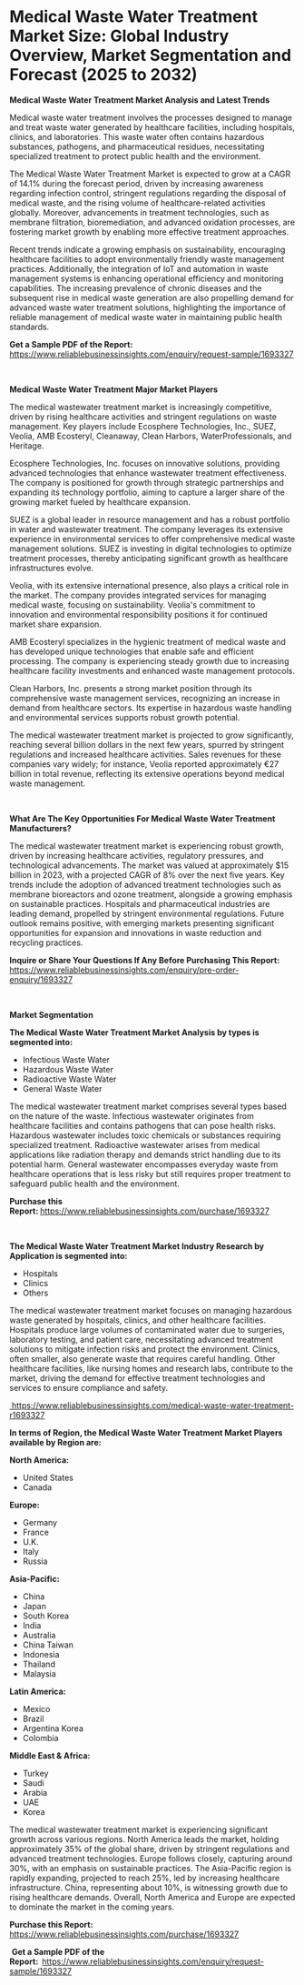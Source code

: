 <p><h1>Medical Waste Water Treatment Market Size: Global Industry Overview, Market Segmentation and Forecast (2025 to 2032)</h1></p><p><strong>Medical Waste Water Treatment Market Analysis and Latest Trends</strong></p>
<p><p>Medical waste water treatment involves the processes designed to manage and treat waste water generated by healthcare facilities, including hospitals, clinics, and laboratories. This waste water often contains hazardous substances, pathogens, and pharmaceutical residues, necessitating specialized treatment to protect public health and the environment. </p><p>The Medical Waste Water Treatment Market is expected to grow at a CAGR of 14.1% during the forecast period, driven by increasing awareness regarding infection control, stringent regulations regarding the disposal of medical waste, and the rising volume of healthcare-related activities globally. Moreover, advancements in treatment technologies, such as membrane filtration, bioremediation, and advanced oxidation processes, are fostering market growth by enabling more effective treatment approaches. </p><p>Recent trends indicate a growing emphasis on sustainability, encouraging healthcare facilities to adopt environmentally friendly waste management practices. Additionally, the integration of IoT and automation in waste management systems is enhancing operational efficiency and monitoring capabilities. The increasing prevalence of chronic diseases and the subsequent rise in medical waste generation are also propelling demand for advanced waste water treatment solutions, highlighting the importance of reliable management of medical waste water in maintaining public health standards.</p></p>
<p><strong>Get a Sample PDF of the Report:&nbsp;</strong> <a href="https://www.reliablebusinessinsights.com/enquiry/request-sample/1693327?utm_campaign=3385&utm_medium=2&utm_source=Github&utm_content=ia&utm_term=13042025&utm_id=medical-waste-water-treatment">https://www.reliablebusinessinsights.com/enquiry/request-sample/1693327</a></p>
<p>&nbsp;</p>
<p><strong>Medical Waste Water Treatment Major Market Players</strong></p>
<p><p>The medical wastewater treatment market is increasingly competitive, driven by rising healthcare activities and stringent regulations on waste management. Key players include Ecosphere Technologies, Inc., SUEZ, Veolia, AMB Ecosteryl, Cleanaway, Clean Harbors, WaterProfessionals, and Heritage.</p><p>Ecosphere Technologies, Inc. focuses on innovative solutions, providing advanced technologies that enhance wastewater treatment effectiveness. The company is positioned for growth through strategic partnerships and expanding its technology portfolio, aiming to capture a larger share of the growing market fueled by healthcare expansion.</p><p>SUEZ is a global leader in resource management and has a robust portfolio in water and wastewater treatment. The company leverages its extensive experience in environmental services to offer comprehensive medical waste management solutions. SUEZ is investing in digital technologies to optimize treatment processes, thereby anticipating significant growth as healthcare infrastructures evolve.</p><p>Veolia, with its extensive international presence, also plays a critical role in the market. The company provides integrated services for managing medical waste, focusing on sustainability. Veolia's commitment to innovation and environmental responsibility positions it for continued market share expansion. </p><p>AMB Ecosteryl specializes in the hygienic treatment of medical waste and has developed unique technologies that enable safe and efficient processing. The company is experiencing steady growth due to increasing healthcare facility investments and enhanced waste management protocols.</p><p>Clean Harbors, Inc. presents a strong market position through its comprehensive waste management services, recognizing an increase in demand from healthcare sectors. Its expertise in hazardous waste handling and environmental services supports robust growth potential.</p><p>The medical wastewater treatment market is projected to grow significantly, reaching several billion dollars in the next few years, spurred by stringent regulations and increased healthcare activities. Sales revenues for these companies vary widely; for instance, Veolia reported approximately €27 billion in total revenue, reflecting its extensive operations beyond medical waste management.</p></p>
<p>&nbsp;</p>
<p><strong>What Are The Key Opportunities For Medical Waste Water Treatment Manufacturers?</strong></p>
<p><p>The medical wastewater treatment market is experiencing robust growth, driven by increasing healthcare activities, regulatory pressures, and technological advancements. The market was valued at approximately $15 billion in 2023, with a projected CAGR of 8% over the next five years. Key trends include the adoption of advanced treatment technologies such as membrane bioreactors and ozone treatment, alongside a growing emphasis on sustainable practices. Hospitals and pharmaceutical industries are leading demand, propelled by stringent environmental regulations. Future outlook remains positive, with emerging markets presenting significant opportunities for expansion and innovations in waste reduction and recycling practices.</p></p>
<p><strong>Inquire or Share Your Questions If Any Before Purchasing This Report:</strong> <a href="https://www.reliablebusinessinsights.com/enquiry/pre-order-enquiry/1693327?utm_campaign=3385&utm_medium=2&utm_source=Github&utm_content=ia&utm_term=13042025&utm_id=medical-waste-water-treatment">https://www.reliablebusinessinsights.com/enquiry/pre-order-enquiry/1693327</a></p>
<p>&nbsp;</p>
<p><strong>Market Segmentation</strong></p>
<p><strong>The Medical Waste Water Treatment Market Analysis by types is segmented into:</strong></p>
<p><ul><li>Infectious Waste Water</li><li>Hazardous Waste Water</li><li>Radioactive Waste Water</li><li>General Waste Water</li></ul></p>
<p><p>The medical wastewater treatment market comprises several types based on the nature of the waste. Infectious wastewater originates from healthcare facilities and contains pathogens that can pose health risks. Hazardous wastewater includes toxic chemicals or substances requiring specialized treatment. Radioactive wastewater arises from medical applications like radiation therapy and demands strict handling due to its potential harm. General wastewater encompasses everyday waste from healthcare operations that is less risky but still requires proper treatment to safeguard public health and the environment.</p></p>
<p><strong>Purchase this Report:&nbsp;</strong><a href="https://www.reliablebusinessinsights.com/purchase/1693327?utm_campaign=3385&utm_medium=2&utm_source=Github&utm_content=ia&utm_term=13042025&utm_id=medical-waste-water-treatment">https://www.reliablebusinessinsights.com/purchase/1693327</a></p>
<p>&nbsp;</p>
<p><strong>The Medical Waste Water Treatment Market Industry Research by Application is segmented into:</strong></p>
<p><ul><li>Hospitals</li><li>Clinics</li><li>Others</li></ul></p>
<p><p>The medical wastewater treatment market focuses on managing hazardous waste generated by hospitals, clinics, and other healthcare facilities. Hospitals produce large volumes of contaminated water due to surgeries, laboratory testing, and patient care, necessitating advanced treatment solutions to mitigate infection risks and protect the environment. Clinics, often smaller, also generate waste that requires careful handling. Other healthcare facilities, like nursing homes and research labs, contribute to the market, driving the demand for effective treatment technologies and services to ensure compliance and safety.</p></p>
<p><a href="https://www.reliablebusinessinsights.com/medical-waste-water-treatment-r1693327?utm_campaign=3385&utm_medium=2&utm_source=Github&utm_content=ia&utm_term=13042025&utm_id=medical-waste-water-treatment">&nbsp;https://www.reliablebusinessinsights.com/medical-waste-water-treatment-r1693327</a></p>
<p><strong>In terms of Region, the Medical Waste Water Treatment Market Players available by Region are:</strong></p>
<p>
    <p> <strong> North America: </strong>
        <ul>
            <li>United States</li>
            <li>Canada</li>
        </ul>
        </p> 
    <p> <strong> Europe: </strong>
        <ul>
            <li>Germany</li>
            <li>France</li>
            <li>U.K.</li>
            <li>Italy</li>
            <li>Russia</li>
        </ul>
        </p> 
    <p> <strong> Asia-Pacific: </strong>
        <ul>
            <li>China</li>
            <li>Japan</li>
            <li>South Korea</li>
            <li>India</li>
            <li>Australia</li>
            <li>China Taiwan</li>
            <li>Indonesia</li>
            <li>Thailand</li>
            <li>Malaysia</li>
        </ul>
        </p> 
    <p> <strong> Latin America: </strong>
        <ul>
            <li>Mexico</li>
            <li>Brazil</li>
            <li>Argentina Korea</li>
            <li>Colombia</li>
        </ul>
        </p> 
    <p> <strong> Middle East & Africa: </strong>
        <ul>
            <li>Turkey</li>
            <li>Saudi</li>
            <li>Arabia</li>
            <li>UAE</li>
            <li>Korea</li>
        </ul>
    </p>
    </p>
<p><p>The medical wastewater treatment market is experiencing significant growth across various regions. North America leads the market, holding approximately 35% of the global share, driven by stringent regulations and advanced treatment technologies. Europe follows closely, capturing around 30%, with an emphasis on sustainable practices. The Asia-Pacific region is rapidly expanding, projected to reach 25%, led by increasing healthcare infrastructure. China, representing about 10%, is witnessing growth due to rising healthcare demands. Overall, North America and Europe are expected to dominate the market in the coming years.</p></p>
<p><strong>Purchase this Report: </strong><a href="https://www.reliablebusinessinsights.com/purchase/1693327?utm_campaign=3385&utm_medium=2&utm_source=Github&utm_content=ia&utm_term=13042025&utm_id=medical-waste-water-treatment">https://www.reliablebusinessinsights.com/purchase/1693327</a></p>
<p>&nbsp;<strong>Get a Sample PDF of the Report:&nbsp;&nbsp;</strong><a href="https://www.reliablebusinessinsights.com/enquiry/request-sample/1693327?utm_campaign=3385&utm_medium=2&utm_source=Github&utm_content=ia&utm_term=13042025&utm_id=medical-waste-water-treatment">https://www.reliablebusinessinsights.com/enquiry/request-sample/1693327</a></p>
<p><strong></strong></p>
<p><p></p><p></p><p></p></p>
